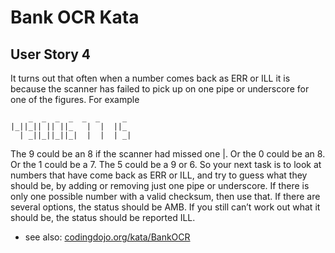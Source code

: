 # Bank OCR Kata #

## User Story 4 ##

It turns out that often when a number comes back as ERR or
ILL it is because the scanner has failed to pick up on one pipe
or underscore for one of the figures. For example

```
    _  _  _  _  _  _     _ 
|_||_|| || ||_   |  |  ||_ 
  | _||_||_||_|  |  |  | _|
```

The 9 could be an 8 if the scanner had missed one |. Or the 0
could be an 8. Or the 1 could be a 7. The 5 could be a 9 or 6. So
your next task is to look at numbers that have come back as
ERR or ILL, and try to guess what they should be, by adding
or removing just one pipe or underscore. If there is only one
possible number with a valid checksum, then use that. If there
are several options, the status should be AMB. If you still can’t
work out what it should be, the status should be reported ILL.

* see also: [codingdojo.org/kata/BankOCR](https://codingdojo.org/kata/BankOCR/)